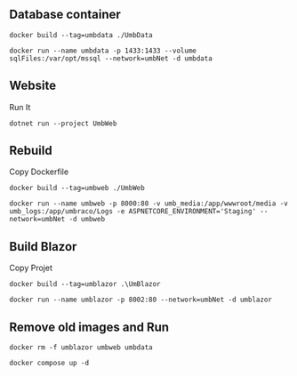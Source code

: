 ## Database container

    docker build --tag=umbdata ./UmbData    

    docker run --name umbdata -p 1433:1433 --volume sqlFiles:/var/opt/mssql --network=umbNet -d umbdata
 
## Website

Run It

    dotnet run --project UmbWeb

 


## Rebuild

Copy Dockerfile

    docker build --tag=umbweb ./UmbWeb

    docker run --name umbweb -p 8000:80 -v umb_media:/app/wwwroot/media -v umb_logs:/app/umbraco/Logs -e ASPNETCORE_ENVIRONMENT='Staging' --network=umbNet -d umbweb 

## Build Blazor

Copy Projet

    docker build --tag=umblazor .\UmBlazor    

    docker run --name umblazor -p 8002:80 --network=umbNet -d umblazor


## Remove old images and Run

    docker rm -f umblazor umbweb umbdata

    docker compose up -d

